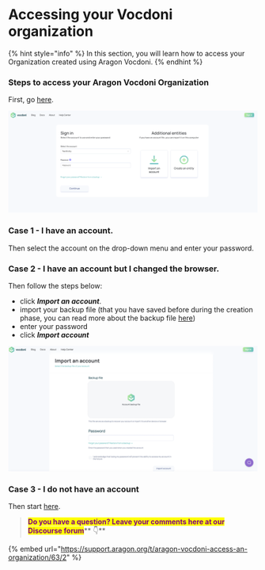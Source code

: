 # Accessing your Vocdoni organization

{% hint style="info" %}
In this section, you will learn how to access your Organization created using Aragon Vocdoni.
{% endhint %}

### Steps to access your Aragon Vocdoni Organization

First, go [here](https://vocdoni.app/login/).

![](<../../.gitbook/assets/Schermata 2022-03-08 alle 08.55.50.png>)

### **Case 1 - I have an account.**

Then select the account on the drop-down menu and enter your password.

### **Case 2 - I have an account but I changed the browser.**

Then follow the steps below:

* click _**Import an account**_.
* import your backup file (that you have saved before during the creation phase, you can read more about the backup file [here](navigating-your-vocdoni-organization/))
* enter your password
* click _**Import account**_

![](<../../.gitbook/assets/Schermata 2022-03-10 alle 10.55.48.png>)

### Case 3 - I **do not have** an account

Then start [here](creating-a-vodconi-organization.md).

> <mark style="color:purple;">**Do you have a question? Leave your comments here at our Discourse forum**</mark>** 👇**

{% embed url="https://support.aragon.org/t/aragon-vocdoni-access-an-organization/63/2" %}

